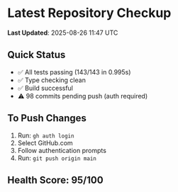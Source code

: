# Latest Repository Checkup
**Last Updated**: 2025-08-26 11:47 UTC

## Quick Status
- ✅ All tests passing (143/143 in 0.995s)
- ✅ Type checking clean
- ✅ Build successful
- ⚠️ 98 commits pending push (auth required)

## To Push Changes
1. Run: `gh auth login`
2. Select GitHub.com
3. Follow authentication prompts
4. Run: `git push origin main`

## Health Score: 95/100
